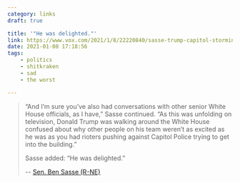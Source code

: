 ```yaml
---
category: links
draft: true

title: '"He was delighted."'
link: https://www.vox.com/2021/1/8/22220840/sasse-trump-capitol-storming-impeachment
date: 2021-01-08 17:18:56
tags:
    - politics
    - shitkraken
    - sad
    - the worst

---
```


> “And I’m sure you’ve also had conversations with other senior White House officials, as I have,” Sasse continued. “As this was unfolding on television, Donald Trump was walking around the White House confused about why other people on his team weren’t as excited as he was as you had rioters pushing against Capitol Police trying to get into the building.”
>
> Sasse added: “He was delighted.”
>
> -- [Sen. Ben Sasse (R-NE)](https://hughhewitt.com/senator-ben-sasse-on-impeachment-and-transition-the-gop-in-minority/)

